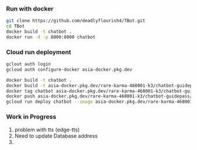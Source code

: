 ### Run with docker
```bash
git clone https://github.com/deadlyflourish4/TBot.git
cd TBot
docker build -t chatbot .
docker run -d -p 8000:8000 chatbot
```

### Cloud run deployment
```bash
gclout auth login
gcloud auth configure-docker asia-docker.pkg.dev  

docker build -t chatbot . 
docker build -t asia-docker.pkg.dev/rare-karma-468001-k3/chatbot-guidepass/chatbot . 
docker tag chatbot asia-docker.pkg.dev/rare-karma-468001-k3/chatbot-guidepass/chatbot 
docker push asia-docker.pkg.dev/rare-karma-468001-k3/chatbot-guidepass/chatbot  
gcloud run deploy chatbot --image asia-docker.pkg.dev/rare-karma-468001-k3/chatbot-guidepass/chatbot:latest --region asia-southeast1 --allow-unauthenticated
```

### Work in Progress
1. problem with tts (edge-tts)
2. Need to update Database address
3. 